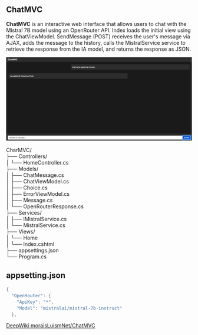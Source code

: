 ## ChatMVC

**ChatMVC** is an interactive web interface that allows users to chat with the Mistral 7B model using an OpenRouter API. Index loads the initial view using the ChatViewModel. SendMessage (POST) receives the user's message via AJAX, adds the message to the history, calls the MistralService service to retrieve the response from the IA model, and returns the response as JSON.

![ChatAPI](img/ChatMVC_01.png)

CharMVC/  
├── Controllers/  
│   └── HomeController.cs  
├── Models/  
│   ├── ChatMessage.cs  
│   ├── ChatViewModel.cs  
│   ├── Choice.cs  
│   ├── ErrorViewModel.cs  
│   ├── Message.cs  
│   └── OpenRouterResponse.cs   
├── Services/  
│   ├── IMistralService.cs   
│   └── MistralService.cs   
├── Views/  
│   └── Home      
│     └── Index.cshtml  
├── appsettings.json     
└── Program.cs    

## appsetting.json
```cs 
{
  "OpenRouter": {
    "ApiKey": "*",
    "Model": "mistralai/mistral-7b-instruct"
  },
``` 

[DeepWiki moraisLuismNet/ChatMVC](https://deepwiki.com/moraisLuismNet/ChatMVC)